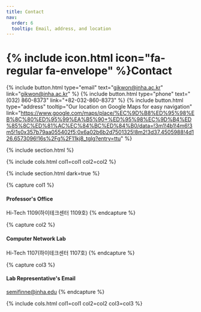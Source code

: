 ```yaml
---
title: Contact
nav:
  order: 6
  tooltip: Email, address, and location
---
```


# {% include icon.html icon="fa-regular fa-envelope" %}Contact



{%
  include button.html
  type="email"
  text="gikwon@inha.ac.kr"
  link="gikwon@inha.ac.kr"
%}
{%
  include button.html
  type="phone"
  text="(032) 860-8373"
  link="+82-032-860-8373"
%}
{%
  include button.html
  type="address"
  tooltip="Our location on Google Maps for easy navigation"
  link="https://www.google.com/maps/place/%EC%9D%B8%ED%95%98%EB%8C%80%ED%95%99%EA%B5%90+%ED%95%98%EC%9D%B4%ED%85%8C%ED%81%AC%EC%84%BC%ED%84%B0/data=!3m1!4b1!4m6!3m5!1s0x357b79aa055402f5:0x6a02b6b2d7501325!8m2!3d37.4505988!4d126.6573096!16s%2Fg%2F11kj8_tglg?entry=ttu"
%}

{% include section.html %}


{% include cols.html col1=col1 col2=col2 %}

{% include section.html dark=true %}

{% capture col1 %}
#### Professor's Office  
Hi-Tech 1109(하이테크센터 1109호)
{% endcapture %}

{% capture col2 %}
#### Computer Network Lab
Hi-Tech 1107(하이테크센터 1107호)
{% endcapture %}

{% capture col3 %}
#### Lab Representative's Email
semifinne@inha.edu
{% endcapture %}

{% include cols.html col1=col1 col2=col2 col3=col3 %}
